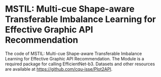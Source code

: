 # MSTIL: Multi-cue Shape-aware Transferable Imbalance Learning for Effective Graphic API Recommendation
The code of MSTIL: Multi-cue Shape-aware Transferable Imbalance Learning for Effective Graphic API Recommendation.
The Module is a required package for calling EfficientNet-b3.
Datasets and other resources are available at https://github.com/cqu-isse/Plot2API.
